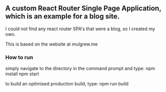 ## A custom React Router Single Page Application, which is an example for a blog site. 

I could not find any react router SPA's that were a blog, so I created my own.

This is based on the website at mulgrew.me

### How to run
simply navigate to the directory in the command prompt and type:
npm install
npm start

to build an optimised production build, type:
npm run build